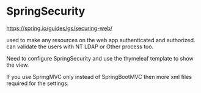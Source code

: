 # SpringSecurity
https://spring.io/guides/gs/securing-web/

used to make any resources on the web app authenticated and authorized.
can validate the users with NT LDAP or Other process too.

Need to configure SpringSecurity and use the thymeleaf template to show the view.


If you use SpringMVC only instead of SpringBootMVC then more xml files required for the settings.
